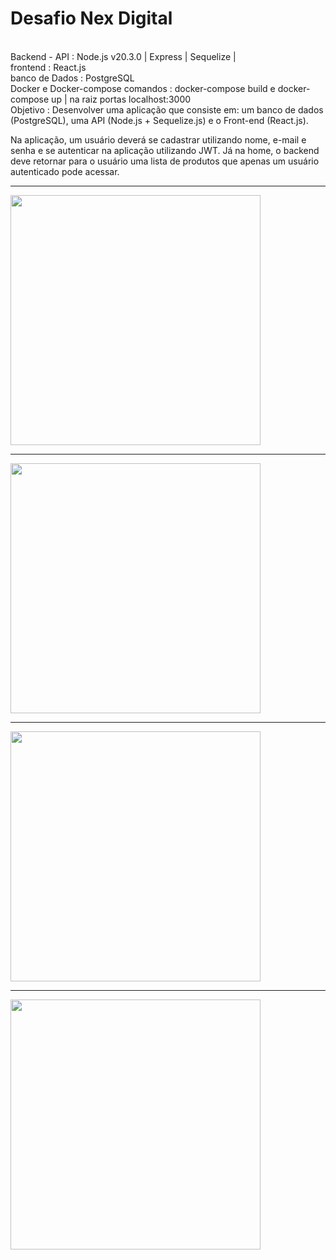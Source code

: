 <h1>Desafio Nex Digital</h1>
<br>
Backend - API  : Node.js v20.3.0 | Express | Sequelize | 
<br>
frontend : React.js
<br>
banco de Dados : PostgreSQL
<br> 
Docker e Docker-compose
comandos : docker-compose build e docker-compose up | na raiz
portas localhost:3000 
<br>
Objetivo : 
Desenvolver uma aplicação que consiste em: um banco de dados (PostgreSQL), uma API (Node.js + Sequelize.js) e o Front-end (React.js).

Na aplicação, um usuário deverá se cadastrar utilizando nome, e-mail e senha e se autenticar na aplicação utilizando JWT. Já na home, o backend deve retornar para o usuário uma lista de produtos que apenas um usuário autenticado pode acessar.
<hr>
<img width = "400px" src="https://github.com/erascardsilva/Desafios_Nex_Digital/assets/70297459/7b3a39a2-76b2-4f88-9bdf-86d5bfe7cfa5">
<hr>
<img width = "400px" src="https://github.com/erascardsilva/Desafios_Nex_Digital/assets/70297459/fb10590f-c464-4af4-9fca-c11165851f83">
<hr>
<img width = "400px" src="https://github.com/erascardsilva/Desafios_Nex_Digital/assets/70297459/434da066-4388-439f-963e-ebec58e33b9e">
<hr>
<img width = "400px" src="https://github.com/erascardsilva/Desafios_Nex_Digital/assets/70297459/5f0fb49c-9b6a-47bc-9467-4418906ed175">
